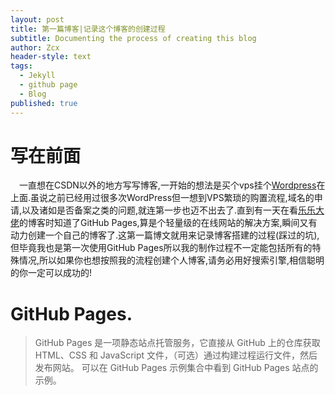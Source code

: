 ```yaml
---
layout: post
title: 第一篇博客|记录这个博客的创建过程
subtitle: Documenting the process of creating this blog
author: Zcx
header-style: text
tags:
  - Jekyll
  - github page
  - Blog
published: true
---
```

# 写在前面
&ensp;&ensp;一直想在CSDN以外的地方写写博客,一开始的想法是买个vps挂个[Wordpress](https://wordpress.org/)在上面.虽说之前已经用过很多次WordPress但一想到VPS繁琐的购置流程,域名的申请,以及诸如是否备案之类的问题,就连第一步也迈不出去了.直到有一天在看[乐乐大佬](http://candycat1992.github.io/2017/05/29/update-blog/)的博客时知道了GitHub Pages,算是个轻量级的在线网站的解决方案,瞬间又有动力创建一个自己的博客了.这第一篇博文就用来记录博客搭建的过程(踩过的坑),但毕竟我也是第一次使用GitHub Pages所以我的制作过程不一定能包括所有的特殊情况,所以如果你也想按照我的流程创建个人博客,请务必用好搜索引擎,相信聪明的你一定可以成功的!
# GitHub Pages.
> GitHub Pages 是一项静态站点托管服务，它直接从 GitHub 上的仓库获取 HTML、CSS 和 JavaScript 文件，（可选）通过构建过程运行文件，然后发布网站。 可以在 GitHub Pages 示例集合中看到 GitHub Pages 站点的示例。


